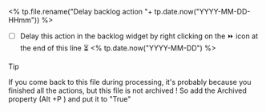 <% tp.file.rename("Delay backlog action "+ tp.date.now("YYYY-MM-DD-HHmm")) %>


- [ ] Delay this action in the backlog widget by right clicking on the ⏩ icon at the end of this line ⏳ <% tp.date.now("YYYY-MM-DD") %>



> [!tip] 
> If you come back to this file during processing, it's probably because you finished all the actions, but this file is not archived ! So add the Archived property (Alt +P ) and put it to "True"
